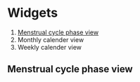 # Widgets

1. [Menstrual cycle phase view](widgets.md#menstrual-cycle-phase-view)
2. Monthly calender view
3. Weekly calender view



## Menstrual cycle phase view

